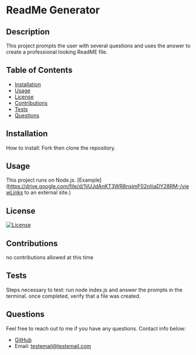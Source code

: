 # ReadMe Generator

  ## Description
  
  This project prompts the user with several questions and uses the answer to create a professional looking ReadME file.

  ## Table of Contents
  
  - [Installation](#installation)
  - [Usage](#Usage)
  - [License](#License)
  - [Contributions](#Contributions)
  - [Tests](#Tests)
  - [Questions](#Questions)

  ## Installation
  
  How to install:
  Fork then clone the repository.

  ## Usage
  
  This project runs on Node.js. [Example](https://drive.google.com/file/d/1jiUJdAnKT3WR8nsjmF02nliiaDY28RM-/viewLinks to an external site.)

  ## License
  
  [![License](https://img.shields.io/badge/License-MPL_2.0-brightgreen.svg)](https://opensource.org/licenses/MPL-2.0)

  ## Contributions
  
  no contributions allowed at this time

  ## Tests
  
  Steps necessary to test:
  run node index.js and answer the prompts in the terminal. once completed, verify that a file was created.

  ## Questions
  
  Feel free to reach out to me if you have any questions. Contact info below:
  - [GitHub](https:://github.com/Michael-Alvarado)
  - Email: testemail@testemail.com
